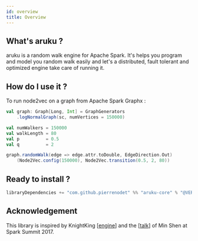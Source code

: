 ```yaml
---
id: overview
title: Overview
---
```


## What's aruku ?

aruku is a random walk engine for Apache Spark. It's helps you program and model you random walk easily and let's a distributed, fault tolerant and optimized engine take care of running it. 

## How do I use it ?

To run node2vec on a graph from Apache Spark Graphx :

```scala
val graph: Graph[Long, Int] = GraphGenerators
    .logNormalGraph(sc, numVertices = 150000)

val numWalkers = 150000
val walkLength = 80
val p          = 0.5
val q          = 2

graph.randomWalk(edge => edge.attr.toDouble, EdgeDirection.Out)
    (Node2Vec.config(150000), Node2Vec.transition(0.5, 2, 80))
```

## Ready to install ?

```scala
libraryDependencies += "com.github.pierrenodet" %% "aruku-core" % "@VERSION@"
```

## Acknowledgement

This library is inspired by KnightKing [[engine](#https://github.com/KnightKingWalk/KnightKing)] and the [[talk](#https://www.youtube.com/watch?v=lyVZNZZUdOk&t=1473s)] of Min Shen at Spark Summit 2017.